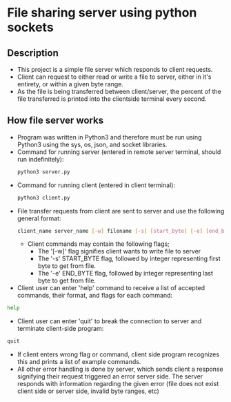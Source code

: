# File sharing server using python sockets
## Description
* This project is a simple file server which responds to client requests.
* Client can request to either read or write a file to server, either in it's entirety, or within a given byte range.
* As the file is being transferred between client/server, the percent of the file transferred is printed into the clientside terminal every second.
## How file server works
* Program was written in Python3 and therefore must be run using Python3 using the sys, os, json, and socket libraries.
* Command for running server (entered in remote server terminal, should run indefinitely):
	```bash
	python3 server.py
	```
* Command for running client (entered in client terminal):
	```bash
	python3 client.py
	```
* File transfer requests from client are sent to server and use the following general format: 
	```bash
	client_name server_name [-w] filename [-s] [start_byte] [-e] [end_byte]
	```
	* Client commands may contain the following flags;
		* The '[-w]' flag signifies client wants to write file to server
		* The '-s' START_BYTE flag, followed by integer representing first byte to get from file.
		* The '-e' END_BYTE flag, followed by integer representing last byte to get from file.
* Client user can enter 'help' command to receive a list of accepted commands, their format, and flags for each command:
```bash
help
```
* Client user can enter 'quit' to break the connection to server and terminate client-side program:
```bash
quit
```
* If client enters wrong flag or command, client side program recognizes this and prints a list of example commands.
* All other error handling is done by server, which sends client a response signifying their request triggered an error server side. The server responds with information regarding the given error (file does not exist client side or server side, invalid byte ranges, etc)
